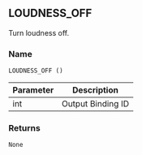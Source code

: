 ## LOUDNESS\_OFF
 
Turn loudness off.


### Name

`LOUDNESS_OFF ()`


| Parameter | Description       |
| --------- | ----------------- |
| int       | Output Binding ID |


### Returns

`None`